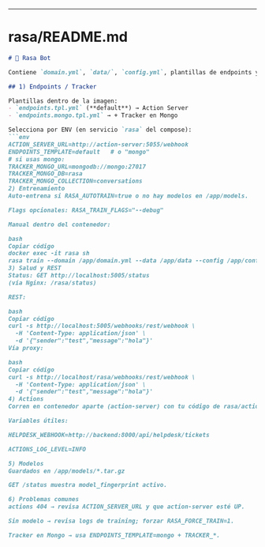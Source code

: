 ---

# rasa/README.md

```md
# 🤖 Rasa Bot

Contiene `domain.yml`, `data/`, `config.yml`, plantillas de endpoints y Dockerfile. **No altera tu lógica**.

## 1) Endpoints / Tracker

Plantillas dentro de la imagen:
- `endpoints.tpl.yml` (**default**) → Action Server
- `endpoints.mongo.tpl.yml` → + Tracker en Mongo

Selecciona por ENV (en servicio `rasa` del compose):
```env
ACTION_SERVER_URL=http://action-server:5055/webhook
ENDPOINTS_TEMPLATE=default   # o "mongo"
# si usas mongo:
TRACKER_MONGO_URL=mongodb://mongo:27017
TRACKER_MONGO_DB=rasa
TRACKER_MONGO_COLLECTION=conversations
2) Entrenamiento
Auto-entrena si RASA_AUTOTRAIN=true o no hay modelos en /app/models.

Flags opcionales: RASA_TRAIN_FLAGS="--debug"

Manual dentro del contenedor:

bash
Copiar código
docker exec -it rasa sh
rasa train --domain /app/domain.yml --data /app/data --config /app/config.yml --out /app/models
3) Salud y REST
Status: GET http://localhost:5005/status
(vía Nginx: /rasa/status)

REST:

bash
Copiar código
curl -s http://localhost:5005/webhooks/rest/webhook \
  -H 'Content-Type: application/json' \
  -d '{"sender":"test","message":"hola"}'
Vía proxy:

bash
Copiar código
curl -s http://localhost/rasa/webhooks/rest/webhook \
  -H 'Content-Type: application/json' \
  -d '{"sender":"test","message":"hola"}'
4) Actions
Corren en contenedor aparte (action-server) con tu código de rasa/actions.

Variables útiles:

HELPDESK_WEBHOOK=http://backend:8000/api/helpdesk/tickets

ACTIONS_LOG_LEVEL=INFO

5) Modelos
Guardados en /app/models/*.tar.gz

GET /status muestra model_fingerprint activo.

6) Problemas comunes
actions 404 → revisa ACTION_SERVER_URL y que action-server esté UP.

Sin modelo → revisa logs de training; forzar RASA_FORCE_TRAIN=1.

Tracker en Mongo → usa ENDPOINTS_TEMPLATE=mongo + TRACKER_*.